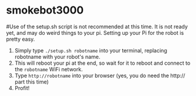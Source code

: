 # smokebot3000
#Use of the setup.sh script is not recommended at this time. It is not ready yet, and may do weird things to your pi.
Setting up your Pi for the robot is pretty easy.
1. Simply type `./setup.sh robotname` into your terminal, replacing robotname with your robot's name.
2. This will reboot your pi at the end, so wait for it to reboot and connect to the `robotname` WiFi network.
3. Type `http://robotname` into your browser (yes, you do need the http:// part this time)
4. Profit!
